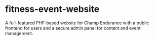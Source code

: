 # fitness-event-website
A full-featured PHP-based website for Champ Endurance with a public frontend for users and a secure admin panel for content and event management.
